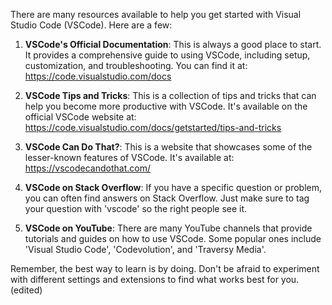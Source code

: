 There are many resources available to help you get started with Visual Studio Code (VSCode). Here are a few:

1. **VSCode's Official Documentation**: This is always a good place to start. It provides a comprehensive guide to using VSCode, including setup, customization, and troubleshooting. You can find it at:
   https://code.visualstudio.com/docs
2. **VSCode Tips and Tricks**: This is a collection of tips and tricks that can help you become more productive with VSCode. It's available on the official VSCode website at:
   https://code.visualstudio.com/docs/getstarted/tips-and-tricks
3. **VSCode Can Do That?**: This is a website that showcases some of the lesser-known features of VSCode. It's available at:
   https://vscodecandothat.com/
4. **VSCode on Stack Overflow**: If you have a specific question or problem, you can often find answers on Stack Overflow. Just make sure to tag your question with 'vscode' so the right people see it.
   
5. **VSCode on YouTube**: There are many YouTube channels that provide tutorials and guides on how to use VSCode. Some popular ones include 'Visual Studio Code', 'Codevolution', and 'Traversy Media'.
 
Remember, the best way to learn is by doing. Don't be afraid to experiment with different settings and extensions to find what works best for you. (edited) 
